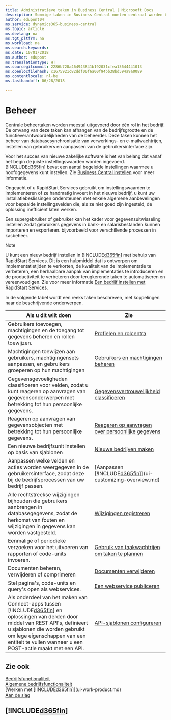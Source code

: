 ```yaml
---
title: Administratieve taken in Business Central | Microsoft Docs
description: Sommige taken in Business Central moeten centraal worden beheerd en ingesteld. Zie om welke taken het gaat en wat u hiermee doet.
author: edupont04
ms.service: dynamics365-business-central
ms.topic: article
ms.devlang: na
ms.tgt_pltfrm: na
ms.workload: na
ms.search.keywords: 
ms.date: 10/01/2018
ms.author: edupont
ms.translationtype: HT
ms.sourcegitcommit: 2286b728a464943841b192031cfea13644441013
ms.openlocfilehash: c1675921c82ddf00f6a00f94bb38bd594a9a0089
ms.contentlocale: nl-be
ms.lasthandoff: 06/28/2018

---
```

# <a name="administration"></a>Beheer
Centrale beheertaken worden meestal uitgevoerd door één rol in het bedrijf. De omvang van deze taken kan afhangen van de bedrijfsgrootte en de functieverantwoordelijkheden van de beheerder. Deze taken kunnen het beheer van databasesynchronisatie van verwerkings- en e-mailwachtrijen, instellen van gebruikers en aanpassen van de gebruikersinterface zijn.  

Voor het succes van nieuwe zakelijke software is het van belang dat vanaf het begin de juiste instellingswaarden worden ingevoerd. [!INCLUDE[d365fin](includes/d365fin_md.md)] bevat een aantal begeleide instellingen waarmee u hoofdgegevens kunt instellen. Zie [Business Central instellen](setup.md) voor meer informatie.

Ongeacht of u RapidStart Services gebruikt om instellingswaarden te implementeren of ze handmatig invoert in het nieuwe bedrijf, u kunt uw installatiebeslissingen ondersteunen met enkele algemene aanbevelingen voor bepaalde instellingsvelden die, als ze niet goed zijn ingesteld, de oplossing inefficiënt laten werken.  

Een supergebruiker of gebruiker kan het kader voor gegevensuitwisseling instellen zodat gebruikers gegevens in bank- en salarisbestanden kunnen importeren en exporteren. bijvoorbeeld voor verschillende processen in kasbeheer.

> [!NOTE]
> U kunt een nieuw bedrijf instellen in [!INCLUDE[d365fin](includes/d365fin_md.md)] met behulp van RapidStart Services. Dit is een hulpmiddel dat is ontworpen om implementatietijden te verkorten, de kwaliteit van de implementatie te verbeteren, een herhaalbare aanpak van implementaties te introduceren en de productiviteit te verbeteren door terugkerende taken te automatiseren en vereenvoudigen. Zie voor meer informatie [Een bedrijf instellen met RapidStart Services](admin-set-up-a-company-with-rapidstart.md).

In de volgende tabel wordt een reeks taken beschreven, met koppelingen naar de beschrijvende onderwerpen.   

|**Als u dit wilt doen**|**Zie**|  
|------------|-------------|  
|Gebruikers toevoegen, machtigingen en de toegang tot gegevens beheren en rollen toewijzen.|[Profielen en rolcentra](admin-users-profiles-roles.md)|  
|Machtigingen toewijzen aan gebruikers, machtigingensets aanpassen, en gebruikers groeperen op hun machtigingen|[Gebruikers en machtigingen beheren](ui-how-users-permissions.md)|
|Gegevensgevoeligheden classificeren voor velden, zodat u kunt reageren op aanvragen van gegevensonderwerpen met betrekking tot hun persoonlijke gegevens.|[Gegevensvertrouwelijkheid classificeren](admin-classifying-data-sensitivity.md)|
|Reageren op aanvragen van gegevensobjecten met betrekking tot hun persoonlijke gegevens.|[Reageren op aanvragen over persoonlijke gegevens](admin-responding-to-requests-about-personal-data.md)|
|Een nieuwe bedrijfsunit instellen op basis van sjablonen|[Nieuwe bedrijven maken](about-new-company.md)|
|Aanpassen welke velden en acties worden weergegeven in de gebruikersinterface, zodat deze bij de bedrijfsprocessen van uw bedrijf passen. |[Aanpassen [!INCLUDE[d365fin](includes/d365fin_md.md)]](ui-customizing-overview.md) |
|Alle rechtstreekse wijzigingen bijhouden die gebruikers aanbrengen in databasegegevens, zodat de herkomst van fouten en wijzigingen in gegevens kan worden vastgesteld.|[Wijzigingen registreren](across-log-changes.md)|  
|Eenmalige of periodieke verzoeken voor het uitvoeren van rapporten of code-units invoeren.|[Gebruik van taakwachtrijen om taken te plannen](admin-job-queues-schedule-tasks.md)|  
|Documenten beheren, verwijderen of comprimeren|[Documenten verwijderen](admin-manage-documents.md)|  
|Stel pagina's, code-units en query's open als webservices.|[Een webservice publiceren](across-how-publish-web-service.md)|
|Als onderdeel van het maken van Connect-apps tussen [!INCLUDE[d365fin](includes/d365fin_md.md)] en oplossingen van derden door middel van REST API's, definieert u sjablonen die worden gebruikt om lege eigenschappen van een entiteit te vullen wanneer u een POST-actie maakt met een API.|[API-sjablonen configureren](admin-configuring-api-template.md)|

## <a name="see-also"></a>Zie ook
[Bedrijfsfunctionaliteit](across-business-functionality.md)  
[Algemene bedrijfsfunctionaliteit](ui-across-business-areas.md)  
[Werken met [!INCLUDE[d365fin](includes/d365fin_md.md)]](ui-work-product.md)  
[Aan de slag](product-get-started.md)    

## [!INCLUDE[d365fin](includes/free_trial_md.md)]  

